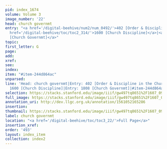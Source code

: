 ```yaml
---
pid: index_1674
volume: Volume 3
image_number: '22'
head: church governmt
entry: "<a href='/digital-beehive/num2/num_0492/'>402 [Order & Discipline in the Church]</a>|<a
  href='/digital-beehive/toc/toc2_314/'>1600 [Church Discipline]</a>|<a href='/digital-beehive/toc/toc2_347/'>1808
  [Church Governmt]</a>"
topic: 
first_letter: G
page: 
add: 
xref: 
see: 
index: 
item: "#item-244d864ac"
unparsed: 
line: 'Head: church governmt|Entry: 402 [Order & Discipline in the Church]|Entry:
  1600 [Church Discipline]|Entry: 1808 [Church Governmt]|#item-244d864ac'
selection: https://stacks.stanford.edu/image/iiif/gw497tq8651%2F1607_0965/1722,844,836,92/full/0/default.jpg
full_image: https://stacks.stanford.edu/image/iiif/gw497tq8651%2F1607_0965/full/full/0/default.jpg
annotation_uri: http://dev.llgc.org.uk/annotation/1561052165286
insertion: 
thumbnail: https://stacks.stanford.edu/image/iiif/gw497tq8651%2F1607_0965/1722,844,836,92/150,/0/default.jpg
label: church governmt
location: "<a href='/digital-beehive/toc/toc3_22/'>Full Page</a>"
insertion_xref: 
order: '493'
layout: index_item
collection: index2
---
```

